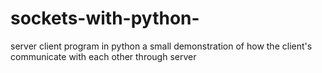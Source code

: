 # sockets-with-python-
server client program in python a small demonstration of how the client's communicate with each other through server  

